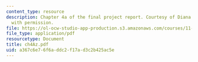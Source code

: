 ```yaml
---
content_type: resource
description: Chapter 4a of the final project report. Courtesy of Diana Bernal. Used
  with permission.
file: https://ol-ocw-studio-app-production.s3.amazonaws.com/courses/11-945-springfield-studio-spring-2004/a367c6e76f6addc2f17ad3c2b425ac5e_ch4Az.pdf
file_type: application/pdf
resourcetype: Document
title: ch4Az.pdf
uid: a367c6e7-6f6a-ddc2-f17a-d3c2b425ac5e
---
```

